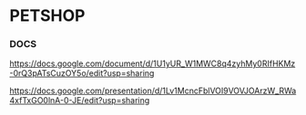# PETSHOP

### DOCS

https://docs.google.com/document/d/1U1yUR_W1MWC8q4zyhMy0RIfHKMz-0rQ3pATsCuzOY5o/edit?usp=sharing

https://docs.google.com/presentation/d/1Lv1McncFblVOI9VOVJOArzW_RWa4xfTxGO0lnA-0-JE/edit?usp=sharing
